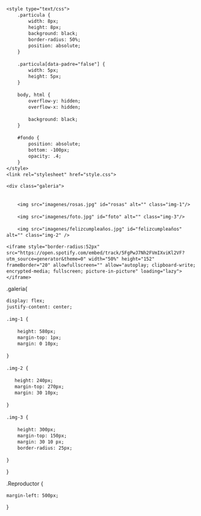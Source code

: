 
<html>
<head>
	<title>Happy Birthday</title>

	<style type="text/css">
		.particula {
			width: 8px;
			height: 8px;
			background: black;
			border-radius: 50%;
			position: absolute;
		}

		.particula[data-padre="false"] {
			width: 5px;
			height: 5px;
		}

		body, html {
			overflow-y: hidden;
			overflow-x: hidden;

			background: black;
		}

		#fondo {
			position: absolute;
		    bottom: -100px;
		    opacity: .4;
		}
	</style>
	<link rel="stylesheet" href="style.css">
</head>
<body>
	<!--div class="particula" data-velocidad-y="0" data-velocidad-x="0" data-padre="true" /-->

	<div class="galeria">

	
	 	<img src="imagenes/rosas.jpg" id="rosas" alt="" class="img-1"/>

		<img src="imagenes/foto.jpg" id="foto" alt="" class="img-3"/>
	
		<img src="imagenes/felizcumpleaños.jpg" id="felizcumpleaños" alt="" class="img-2" />
		
	    

</div>

<div class="Reproductor">		
	
	
	<iframe style="border-radius:52px" src="https://open.spotify.com/embed/track/5FgPwJ7Nh2FVmIXviKl2VF?utm_source=generator&theme=0" width="50%" height="152" frameBorder="20" allowfullscreen="" allow="autoplay; clipboard-write; encrypted-media; fullscreen; picture-in-picture" loading="lazy"></iframe>
</div>
	
<script src="index.js"></script>
.galeria{

    display: flex;
    justify-content: center;

    .img-1 {

        height: 580px;
        margin-top: 1px;
        margin: 0 10px;
      
    }
    
    .img-2 {

       height: 240px;
       margin-top: 270px;
       margin: 30 10px;
       
    }
    
    .img-3 {

        height: 300px;
        margin-top: 150px;
        margin: 30 10 px;
        border-radius: 25px;
        
    }
}

.Reproductor {

    margin-left: 500px;
    
}
			


</body>
</html>
